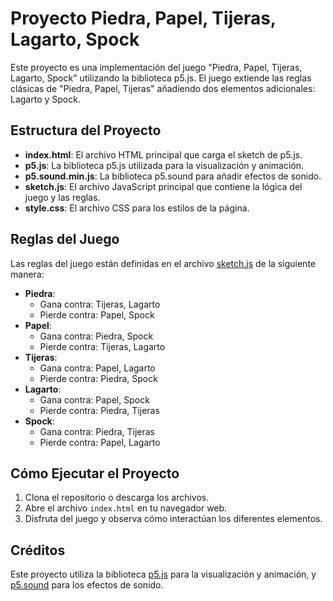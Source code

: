 # Proyecto Piedra, Papel, Tijeras, Lagarto, Spock

Este proyecto es una implementación del juego "Piedra, Papel, Tijeras, Lagarto, Spock" utilizando la biblioteca p5.js. El juego extiende las reglas clásicas de "Piedra, Papel, Tijeras" añadiendo dos elementos adicionales: Lagarto y Spock.

## Estructura del Proyecto

- **index.html**: El archivo HTML principal que carga el sketch de p5.js.
- **p5.js**: La biblioteca p5.js utilizada para la visualización y animación.
- **p5.sound.min.js**: La biblioteca p5.sound para añadir efectos de sonido.
- **sketch.js**: El archivo JavaScript principal que contiene la lógica del juego y las reglas.
- **style.css**: El archivo CSS para los estilos de la página.

## Reglas del Juego

Las reglas del juego están definidas en el archivo [sketch.js](sketch.js) de la siguiente manera:

- **Piedra**:
  - Gana contra: Tijeras, Lagarto
  - Pierde contra: Papel, Spock
- **Papel**:
  - Gana contra: Piedra, Spock
  - Pierde contra: Tijeras, Lagarto
- **Tijeras**:
  - Gana contra: Papel, Lagarto
  - Pierde contra: Piedra, Spock
- **Lagarto**:
  - Gana contra: Papel, Spock
  - Pierde contra: Piedra, Tijeras
- **Spock**:
  - Gana contra: Piedra, Tijeras
  - Pierde contra: Papel, Lagarto

## Cómo Ejecutar el Proyecto

1. Clona el repositorio o descarga los archivos.
2. Abre el archivo `index.html` en tu navegador web.
3. Disfruta del juego y observa cómo interactúan los diferentes elementos.

## Créditos

Este proyecto utiliza la biblioteca [p5.js](https://p5js.org/) para la visualización y animación, y [p5.sound](https://p5js.org/reference/#/libraries/p5.sound) para los efectos de sonido.

